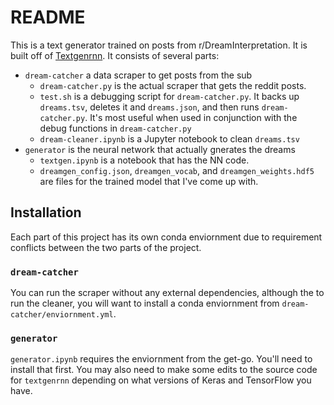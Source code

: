 # README

This is a text generator trained on posts from r/DreamInterpretation. It is built off of [Textgenrnn](https://github.com/minimaxir/textgenrnn). It consists of several parts:

- `dream-catcher` a data scraper to get posts from the sub
    - `dream-catcher.py` is the actual scraper that gets the reddit posts.
    - `test.sh` is a debugging script for `dream-catcher.py`. It backs up `dreams.tsv`, deletes it and `dreams.json`, and then runs `dream-catcher.py`. It's most useful when used in conjunction with the debug functions in `dream-catcher.py`
    - `dream-cleaner.ipynb` is a Jupyter notebook to clean `dreams.tsv`
- `generator` is the neural network that actually gnerates the dreams
    - `textgen.ipynb` is a notebook that has the NN code.
    - `dreamgen_config.json`, `dreamgen_vocab`, and `dreamgen_weights.hdf5` are files for the trained model that I've come up with.

## Installation
Each part of this project has its own conda enviornment due to requirement conflicts between the two parts of the project.

### `dream-catcher`
You can run the scraper without any external dependencies, although the to run the cleaner, you will want to install a conda enviornment from `dream-catcher/enviornment.yml`.

### `generator`
`generator.ipynb` requires the enviornment from the get-go. You'll need to install that first. You may also need to make some edits to the source code for `textgenrnn` depending on what versions of Keras and TensorFlow you have.

